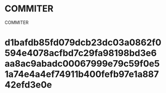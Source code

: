 # COMMITER
COMMITER






# d1bafdb85fd079dcb23dc03a0862f0594e4078acfbd7c29fa98198bd3e6aa8ac9abadc00067999e79c59f0e51a74e4a4ef74911b400fefb97e1a88742efd3e0e

